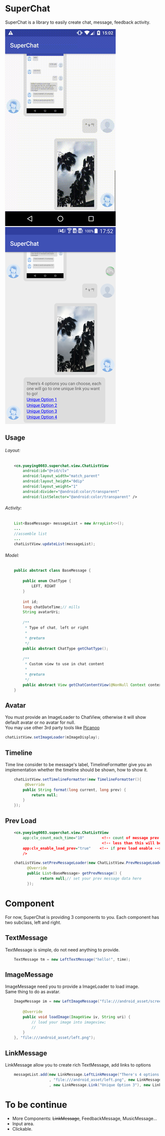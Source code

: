 SuperChat
===========

SuperChat is a library to easily create chat, message, feedback activity.

<img src="pic/screen_shot.gif"/>
&nbsp;
<img src="pic/screen_shot.png"/>


Usage
-----

###### Layout:
```xml
    <cn.yueying0083.superchat.view.ChatListView
        android:id="@+id/clv"
        android:layout_width="match_parent"
        android:layout_height="0dip"
        android:layout_weight="1"
        android:divider="@android:color/transparent"
        android:listSelector="@android:color/transparent" />
```

###### Activity:
```java
    List<BaseMessage> messageList = new ArrayList<>();
    ...
    //assemble list
    ...
    chatListView.updateList(messageList);
```

###### Model:
```java
    public abstract class BaseMessage {

        public enum ChatType {
            LEFT, RIGHT
        }

        int id;
        long chatDateTime;// mills
        String avatarUri;

        /**
         * Type of chat, left or right
         *
         * @return
         */
        public abstract ChatType getChatType();

        /**
         * Custom view to use in chat content
         *
         * @return
         */
        public abstract View getChatContentView(@NonNull Context context);
    }
```

Avatar
------
You must provide an ImageLoader to ChatView, otherwise it will show default avatar or no avatar for null.<br/>
You may use other 3rd party tools like [Picanoo](http://square.github.io/picasso/)
```java
chatListView.setImageLoader(mImageDisplay);
```

Timeline
--------

Time line consider to be message's label, TimelineFormatter give you an implementation whether the timeline should be shown, how to show it.
```java
    chatListView.setTimelineFormatter(new TimelineFormatter(){
         @Override
        public String format(long current, long prev) {
            return null;
        }
    });
```

Prev Load
---------
```xml
    <cn.yueying0083.superchat.view.ChatListView
        app:clv_count_each_time="10"        <!-- count of message prev load every time -->
                                            <!-- less than this will be consider there is no more message -->
        app:clv_enable_load_prev="true"    <!-- if prev load enable -->
        />
```
```java
    chatListView.setPrevMessageLoader(new ChatListView.PrevMessageLoader() {
          @Override
          public List<BaseMessage> getPrevMessage() {
                return null;// set your prev message data here
          });
```

Component
=========
For now, SuperChat is providing 3 components to you. Each component has two subclass, left and right.

TextMessage
-----------
TextMessage is simple, do not need anything to provide.

```java
    TextMessage tm = new LeftTextMessage("hello!", time);
```

ImageMessage
------------
ImageMessage need you to provide a ImageLoader to load image.<br/>
Same thing to do as avatar.
```java
    ImageMessage im = new LeftImageMessage("file:///android_asset/screen_shot_1.png", time, new ImageLoader(){

        @Override
        public void loadImage(ImageView iv, String uri) {
            // load your image into imageview;
            //
        }
    }, "file:///android_asset/left.png");
```

LinkMessage
-----------
LinkMessage allow you to create rich TextMessage, add links to options
```java
    messageList.add(new LinkMessage.LeftLinkMessage("There's 4 options you can choose, each one will go to one unique link you want to go!", 1491025641430L
                    , "file:///android_asset/left.png", new LinkMessage.Link("Unique Option 1"), new LinkMessage.Link("Unique Option 2")
                    , new LinkMessage.Link("Unique Option 3"), new LinkMessage.Link("Unique Option 4")));
```

# To be continue
- More Components: ~~LinkMessage~~, FeedbackMessage, MusicMessage...
- Input area.
- Clickable.
